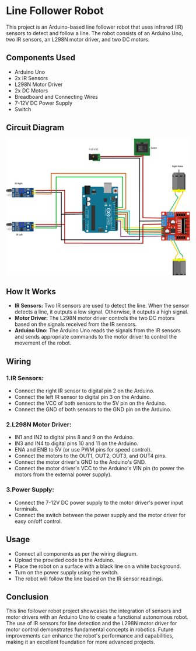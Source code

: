 # Line Follower Robot
This project is an Arduino-based line follower robot that uses infrared (IR) sensors to detect and follow a line. The robot consists of an Arduino Uno, two IR sensors, an L298N motor driver, and two DC motors.

## Components Used
  - Arduino Uno
  - 2x IR Sensors
  - L298N Motor Driver
  - 2x DC Motors
  - Breadboard and Connecting Wires
  - 7-12V DC Power Supply
  - Switch

## Circuit Diagram
![Circuit Diagram](./LineFollwerRobot.png)

## How It Works
  - **IR Sensors:** Two IR sensors are used to detect the line. When the sensor detects a line, it outputs a low signal. Otherwise, it outputs a high signal.
  - **Motor Driver:** The L298N motor driver controls the two DC motors based on the signals received from the IR sensors.
  - **Arduino Uno:**  The Arduino Uno reads the signals from the IR sensors and sends appropriate commands to the motor driver to control the movement of the robot.
## Wiring
### 1.IR Sensors:
  - Connect the right IR sensor to digital pin 2 on the Arduino.
  - Connect the left IR sensor to digital pin 3 on the Arduino.
  - Connect the VCC of both sensors to the 5V pin on the Arduino.
  - Connect the GND of both sensors to the GND pin on the Arduino.
### 2.L298N Motor Driver:
  - IN1 and IN2 to digital pins 8 and 9 on the Arduino.
  - IN3 and IN4 to digital pins 10 and 11 on the Arduino.
  - ENA and ENB to 5V (or use PWM pins for speed control).
  - Connect the motors to the OUT1, OUT2, OUT3, and OUT4 pins.
  - Connect the motor driver's GND to the Arduino's GND.
  - Connect the motor driver's VCC to the Arduino's VIN pin (to power the motors from the external power supply).
### 3.Power Supply:
  - Connect the 7-12V DC power supply to the motor driver's power input terminals.
  - Connect the switch between the power supply and the motor driver for easy on/off control.

## Usage
  - Connect all components as per the wiring diagram.
  - Upload the provided code to the Arduino.
  - Place the robot on a surface with a black line on a white background.
  - Turn on the power supply using the switch.
  - The robot will follow the line based on the IR sensor readings.

## Conclusion
This line follower robot project showcases the integration of sensors and motor drivers with an Arduino Uno to create a functional autonomous robot. The use of IR sensors for line detection and the L298N motor driver for motor control demonstrates fundamental concepts in robotics. Future improvements can enhance the robot's performance and capabilities, making it an excellent foundation for more advanced projects.

